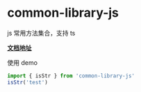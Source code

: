 # common-library-js

js 常用方法集合，支持 ts

**[文档地址](https://joshinrai.github.io/common-library-js)**

使用 demo

```javascript
import { isStr } from 'common-library-js'
isStr('test')
```
